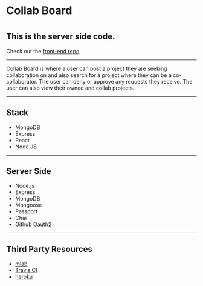<h1>Collab Board<h1>
<h2>This is the server side code.</h2>
Check out the <a href="https://github.com/Hartecode/collab-board">front-end repo</a>
<hr>
Collab Board is where a user can post a project they are seeking collaboration on and also search for a project where they can be a co-collaborator. The user can deny or approve any requests they receive. The user can also view their owned and collab projects.
<hr>
<h2>Stack</h2>
<ul>
	<li>MongoDB</li>
	<li>Express</li>
	<li>React</li>
	<li>Node.JS</li>
</ul>
<hr>
<h2>Server Side</h2>
<ul>
	<li>Node.js</li>
	<li>Express</li>
	<li>MongoDB</li>
	<li>Mongoose</li>
	<li>Passport</li>
	<li>Chai</li>
	<li>Github Oauth2</li>
</ul>
<hr>
<h2>Third Party Resources</h2>
<ul>
	<li><a href="https://mlab.com/welcome/" target="_blank">mlab</a></li>
	<li><a href="https://travis-ci.org/" target="_blank">Travis CI</a></li>
	<li><a href="https://www.heroku.com/home" target="_blank">heroku</a></li>
</ul>